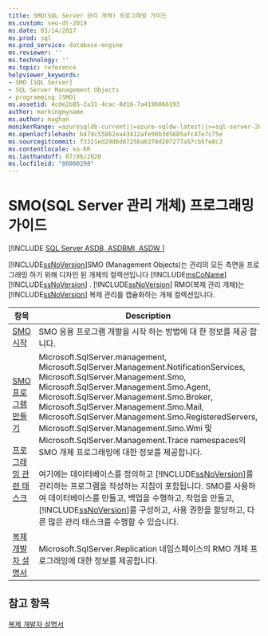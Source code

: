 ```yaml
---
title: SMO(SQL Server 관리 개체) 프로그래밍 가이드
ms.custom: seo-dt-2019
ms.date: 03/14/2017
ms.prod: sql
ms.prod_service: database-engine
ms.reviewer: ''
ms.technology: ''
ms.topic: reference
helpviewer_keywords:
- SMO [SQL Server]
- SQL Server Management Objects
- programming [SMO]
ms.assetid: 4cde2b85-2a31-4cac-8d16-7a4196066193
author: markingmyname
ms.author: maghan
monikerRange: =azuresqldb-current||=azure-sqldw-latest||>=sql-server-2016||=sqlallproducts-allversions||>=sql-server-linux-2017||=azuresqldb-mi-current
ms.openlocfilehash: b47dc55862ea43412afe98b3d5685afc47e7c75e
ms.sourcegitcommit: f3321ed29d6d8725ba6378d207277a57cb5fe8c2
ms.contentlocale: ko-KR
ms.lasthandoff: 07/06/2020
ms.locfileid: "86000298"
---
```

# <a name="sql-server-management-objects-smo-programming-guide"></a>SMO(SQL Server 관리 개체) 프로그래밍 가이드
[!INCLUDE [SQL Server ASDB, ASDBMI, ASDW ](../../includes/applies-to-version/sql-asdb-asdbmi-asa.md)]

  [!INCLUDE[ssNoVersion](../../includes/ssnoversion-md.md)]SMO (Management Objects)는 관리의 모든 측면을 프로그래밍 하기 위해 디자인 된 개체의 컬렉션입니다 [!INCLUDE[msCoName](../../includes/msconame-md.md)] [!INCLUDE[ssNoVersion](../../includes/ssnoversion-md.md)] . [!INCLUDE[ssNoVersion](../../includes/ssnoversion-md.md)] RMO(복제 관리 개체)는 [!INCLUDE[ssNoVersion](../../includes/ssnoversion-md.md)] 복제 관리를 캡슐화하는 개체 컬렉션입니다.  
  
|항목|Description|  
|-----------|-----------------|
|[SMO 시작](getting-started-in-smo.md)|SMO 응용 프로그램 개발을 시작 하는 방법에 대 한 정보를 제공 합니다.
|[SMO 프로그램 만들기](../../relational-databases/server-management-objects-smo/create-program/creating-smo-programs.md)<br /><br /> [프로그래밍 관련 태스크](../../relational-databases/server-management-objects-smo/tasks/programming-specific-tasks.md)|Microsoft.SqlServer.management, Microsoft.SqlServer.Management.NotificationServices, Microsoft.SqlServer.Management.Smo, Microsoft.SqlServer.Management.Smo.Agent, Microsoft.SqlServer.Management.Smo.Broker, Microsoft.SqlServer.Management.Smo.Mail, Microsoft.SqlServer.Management.Smo.RegisteredServers, Microsoft.SqlServer.Management.Smo.Wmi 및 Microsoft.SqlServer.Management.Trace namespaces의 SMO 개체 프로그래밍에 대한 정보를 제공합니다.<br /><br /> 여기에는 데이터베이스를 정의하고 [!INCLUDE[ssNoVersion](../../includes/ssnoversion-md.md)]를 관리하는 프로그램을 작성하는 지침이 포함됩니다. SMO를 사용하여 데이터베이스를 만들고, 백업을 수행하고, 작업을 만들고, [!INCLUDE[ssNoVersion](../../includes/ssnoversion-md.md)]를 구성하고, 사용 권한을 할당하고, 다른 많은 관리 태스크를 수행할 수 있습니다.|  
|[복제 개발자 설명서](../../relational-databases/replication/concepts/replication-developer-documentation.md)|Microsoft.SqlServer.Replication 네임스페이스의 RMO 개체 프로그래밍에 대한 정보를 제공합니다.|  
  
## <a name="see-also"></a>참고 항목  
 [복제 개발자 설명서](../../relational-databases/replication/concepts/replication-developer-documentation.md)  
  
  
